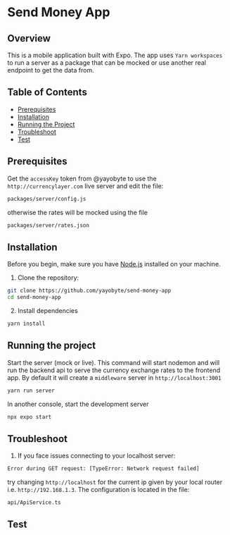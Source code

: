# Send Money App

## Overview

This is a mobile application built with Expo. The app uses `Yarn workspaces` to run a server as a package that can be mocked or use another real endpoint to get the data from.

## Table of Contents

- [Prerequisites](#prerequisites)
- [Installation](#installation)
- [Running the Project](#running-the-project)
- [Troubleshoot](#troubleshoot)
- [Test](#test)

## Prerequisites
Get the `accessKey` token from @yayobyte to use the `http://currencylayer.com` live server and edit the file: 
```bash
packages/server/config.js
```
otherwise the rates will be mocked using the file
```bash
packages/server/rates.json
```

## Installation

Before you begin, make sure you have [Node.js](https://nodejs.org/) installed on your machine.

1. Clone the repository:

```bash
git clone https://github.com/yayobyte/send-money-app
cd send-money-app
```

2. Install dependencies

```bash
yarn install
```

## Running the project
Start the server (mock or live). This command will start nodemon and will run the backend api to serve the currency exchange rates to the frontend app. By default it will create a `middleware` server in `http://localhost:3001`
```bash
yarn run server
```

In another console, start the development server
```bash
npx expo start 
```

## Troubleshoot
1. If you face issues connecting to your localhost server:
```bash
Error during GET request: [TypeError: Network request failed]
```
try changing `http://localhost` for the current ip given by your local router i.e. `http://192.168.1.3`. The configuration is located in the file:
```bash
api/ApiService.ts
```

## Test
